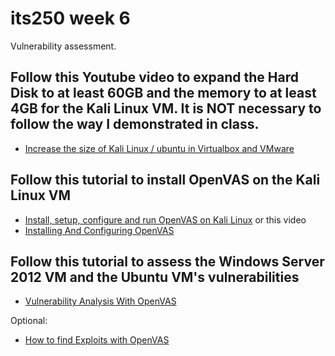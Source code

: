 # its250 week 6
Vulnerability assessment.

## Follow this Youtube video to expand the Hard Disk to at least 60GB and the memory to at least 4GB for the Kali Linux VM. It is NOT necessary to follow the way I demonstrated in class. 
* [Increase the size of Kali Linux / ubuntu in Virtualbox and VMware](https://youtu.be/MQnqvUvMTA8)

## Follow this tutorial to install OpenVAS on the Kali Linux VM
* [Install, setup, configure and run OpenVAS on Kali Linux](https://www.blackmoreops.com/2018/10/02/install-setup-configure-and-run-openvas-on-kali-linux/)
or this video
* [Installing And Configuring OpenVAS](https://youtu.be/fEANg6gyV5A)

## Follow this tutorial to assess the Windows Server 2012 VM and the Ubuntu VM's vulnerabilities
* [Vulnerability Analysis With OpenVAS](https://youtu.be/koMo_fSQGlk)

Optional:
* [How to find Exploits with OpenVAS](https://youtu.be/jOT82jGWyL8)
